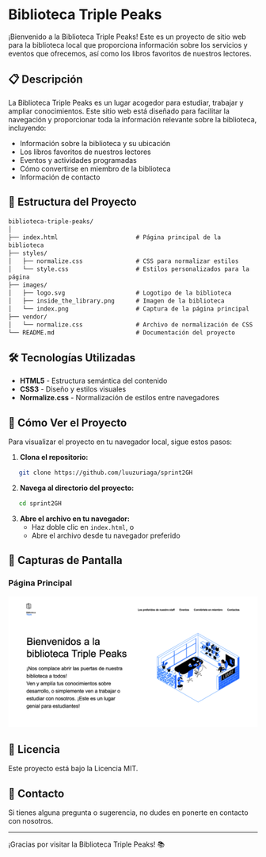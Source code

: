 # Biblioteca Triple Peaks

¡Bienvenido a la Biblioteca Triple Peaks! Este es un proyecto de sitio web para la biblioteca local que proporciona información sobre los servicios y eventos que ofrecemos, así como los libros favoritos de nuestros lectores.

## 📋 Descripción

La Biblioteca Triple Peaks es un lugar acogedor para estudiar, trabajar y ampliar conocimientos. Este sitio web está diseñado para facilitar la navegación y proporcionar toda la información relevante sobre la biblioteca, incluyendo:

- Información sobre la biblioteca y su ubicación
- Los libros favoritos de nuestros lectores
- Eventos y actividades programadas
- Cómo convertirse en miembro de la biblioteca
- Información de contacto

## 📁 Estructura del Proyecto
```
biblioteca-triple-peaks/
│
├── index.html                      # Página principal de la biblioteca
├── styles/
│   ├── normalize.css               # CSS para normalizar estilos
│   └── style.css                   # Estilos personalizados para la página
├── images/
│   ├── logo.svg                    # Logotipo de la biblioteca
│   ├── inside_the_library.png      # Imagen de la biblioteca
│   └── index.png                   # Captura de la página principal
├── vendor/
│   └── normalize.css               # Archivo de normalización de CSS
└── README.md                       # Documentación del proyecto
```

## 🛠️ Tecnologías Utilizadas

- **HTML5** - Estructura semántica del contenido
- **CSS3** - Diseño y estilos visuales
- **Normalize.css** - Normalización de estilos entre navegadores

## 🚀 Cómo Ver el Proyecto

Para visualizar el proyecto en tu navegador local, sigue estos pasos:

1. **Clona el repositorio:**
```bash
   git clone https://github.com/luuzuriaga/sprint2GH
```

2. **Navega al directorio del proyecto:**
```bash
   cd sprint2GH
```

3. **Abre el archivo en tu navegador:**
   - Haz doble clic en `index.html`, o
   - Abre el archivo desde tu navegador preferido

## 📸 Capturas de Pantalla

### Página Principal
![Página Principal](images/index.png)

## 📄 Licencia

Este proyecto está bajo la Licencia MIT.

## 📧 Contacto

Si tienes alguna pregunta o sugerencia, no dudes en ponerte en contacto con nosotros.

---

¡Gracias por visitar la Biblioteca Triple Peaks! 📚
